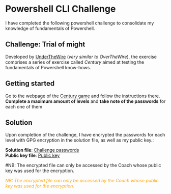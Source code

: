 # Powershell CLI Challenge

I have completed the following powershell challenge to consolidate my knowledge of fundamentals of Powershell.

## Challenge: Trial of might

Developed by [UnderTheWire](https://underthewire.tech/) (_very similar to OverTheWire_), the exercise comprises a series of exercise called _Century_ aimed at testing the fundamentals of Powershell know-hows.

## Getting started
Go to the webpage of the [Century game](https://underthewire.tech/century) and follow the instructions there. **Complete a maximum amount of levels** and **take note of the passwords** for each one of them

## Solution
Upon completion of the challenge, I have encrypted the passwords for each level with GPG encryption in the solution file, as well as my public key.: 

**Solution file**: [Challenge passwords](password_TOM.txt.asc) <br>
**Public key file**: [Public key](publik_key.txt)

#NB: The encrypted file can only be accessed by the Coach whose public key was used for the encryption.

<font color="orange">_NB: The encrypted file can only be accessed by the Coach whose public key was used for the encryption._</font>

